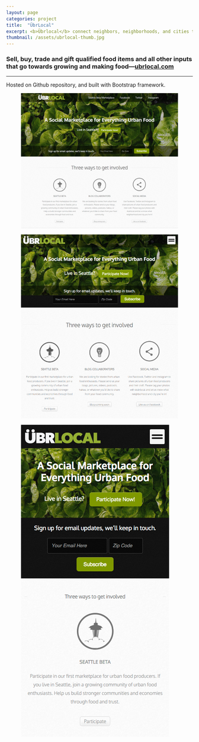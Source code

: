 ```yaml
---
layout: page
categories: project
title:  "ÜbrLocal"
excerpt: <b>Übrlocal</b> connect neighbors, neighborhoods, and cities through growing food together and sharing resources.
thumbnail: /assets/ubrlocal-thumb.jpg
---
```


### Sell, buy, trade and gift qualified food items and all other inputs that go towards growing and making food—[ubrlocal.com][ubrlocal]

* * *

Hosted on Github repository, and built with Bootstrap framework.

<figure><img src="/assets/ubrlocal1.jpg"></figure>
<figure><img src="/assets/ubrlocal2.jpg"></figure>
<figure><img src="/assets/ubrlocal3.jpg"></figure>

[ubrlocal]:      http://ubrlocal.com
